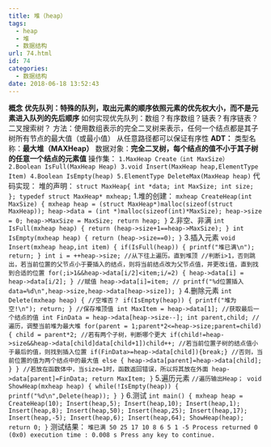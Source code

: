 ```yaml
---
title: 堆（heap）
tags:
  - heap
  - 堆
  - 数据结构
url: 74.html
id: 74
categories:
  - 数据结构
date: 2018-06-18 13:52:43
---
```


**概念** **优先队列：特殊的队列，取出元素的顺序依照元素的优先权大小，而不是元素进入队列的先后顺序** 如何实现优先队列：数组？有序数组？链表？有序链表？二叉搜索树？ 方法：使用数组表示的完全二叉树来表示，任何一个结点都是其子树所有节点的最大值（或最小值） 从任意路径都可以保证有序性 **ADT：** 类型名称：**最大堆（MAXHeap）** 数据对象：**完全二叉树，每个结点的值不小于其子树的任意一个结点的元素值** 操作集： `1.MaxHeap Create（int MaxSize） 2.Boolean IsFull(MaxHeap Heap) 3.void Insert(MaxHeap heap,ElementType Item) 4.Boolean IsEmpty(heap) 5.ElementType DeleteMax(MaxHeap heap)` 代码实现： 堆的声明： `struct MaxHeap{ int *data; int MaxSize; int size; }; typedef struct MaxHeap* mxheap;` 1.堆的创建： `mxheap CreateHeap(int MaxSize) { mxheap heap = (struct MaxHeap*)malloc(sizeof(struct MaxHeap)); heap->data = (int *)malloc(sizeof(int)*MaxSize); heap->size = 0; heap->MaxSize = MaxSize; return heap; }` 2.非空、非满 `int IsFull(mxheap heap) { return (heap->size+1==heap->MaxSize); } int IsEmpty(mxheap heap) { return (heap->size==0); }` 3.插入元素 `void Insert(mxheap heap,int item) { if(IsFull(heap)) { printf("堆已满\n"); return; } int i = ++heap->size; //从下往上遍历。直到堆顶 //判断i>1，否则跳出，若当前位置的父节点小于要插入的结点，则将当前结点改为父节点值，并更改i值，直到找到合适的位置 for(;i>1&&heap->data[i/2]<item;i/=2) { heap->data[i] = heap->data[i/2]; } //赋值 heap->data[i]=item; // printf("%d位置插入data=%d\n",heap->size,heap->data[heap->size]); }` 4.删除元素 `int Delete(mxheap heap) { //空堆否？ if(IsEmpty(heap)) { printf("堆为空!\n"); return; } //保存堆顶值 int MaxItem = heap->data[1]; //获取最后一个结点的值 int FinData = heap->data[heap->size--]; int parent,child; //遍历，调整当前堆为最大堆 for(parent = 1;parent*2<=heap->size;parent=child) { child = parent*2; //若有两个子树，判断哪个更大 if(child!=heap->size&&heap->data[child]data[child+1])child++; //若当前位置子树的结点值小于最后的值，则找到插入位置 if(FinData>=heap->data[child]){break;} //否则，当前位置的值为两个结点中的最大值 else { heap->data[parent]=heap->data[child]; } } //若放在函数体中，当size=1时，函数返回错误，所以将其放在外面 heap->data[parent]=FinData; return MaxItem; }` 5.遍历元素 `//遍历输出Heap； void ShowHeap(mxheap heap) { while(!IsEmpty(heap)) { printf("%d\n",Delete(heap)); } }` 6.测试 `int main() { mxheap heap = CreateHeap(10); Insert(heap,5); Insert(heap,10); Insert(heap,1); Insert(heap,8); Insert(heap,50); Insert(heap,25); Insert(heap,17); Insert(heap,-5); Insert(heap,6); Insert(heap,64); ShowHeap(heap); return 0; }` 测试结果： `堆已满 50 25 17 10 8 6 5 1 -5 Process returned 0 (0x0) execution time : 0.008 s Press any key to continue.`